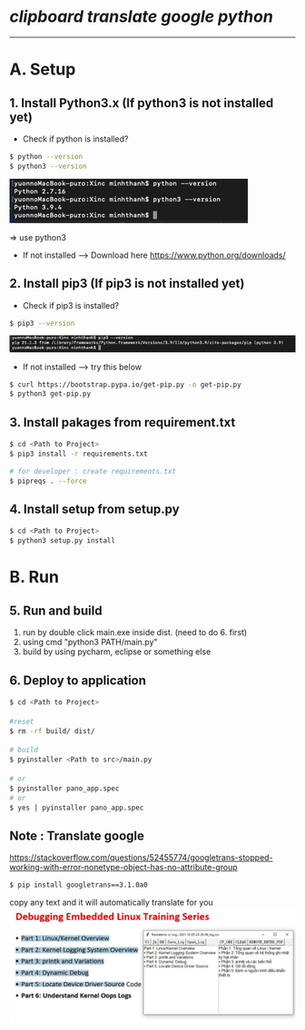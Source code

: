 # _clipboard translate google python_

------------------

# A. Setup

## 1. Install Python3.x (If python3 is not installed yet)

- Check if python is installed?
```sh
$ python --version
$ python3 --version
```
![Alt text](assert/python_version.png) 

=> use python3

- If not installed --> Download here https://www.python.org/downloads/

## 2. Install pip3  (If pip3 is not installed yet)

- Check if pip3 is installed?
```sh
$ pip3 --version
```

![Alt text](assert/pip_version.png) 

- If not installed --> try this below
```sh
$ curl https://bootstrap.pypa.io/get-pip.py -o get-pip.py
$ python3 get-pip.py
```

## 3. Install pakages from requirement.txt 
```sh
$ cd <Path to Project>
$ pip3 install -r requirements.txt
```

```sh
# for developer : create requirements.txt
$ pipreqs . --force
```

## 4. Install setup from setup.py 
```sh
$ cd <Path to Project>
$ python3 setup.py install
```


# B. Run
## 5. Run and build
1. run by double click main.exe inside dist. (need to do 6. first)
2. using cmd "python3 PATH/main.py" 
3. build by using pycharm, eclipse or something else

## 6. Deploy to application
```sh
$ cd <Path to Project>

#reset
$ rm -rf build/ dist/

# build
$ pyinstaller <Path to src>/main.py

# or
$ pyinstaller pano_app.spec
# or
$ yes | pyinstaller pano_app.spec
```

## Note : Translate google
https://stackoverflow.com/questions/52455774/googletrans-stopped-working-with-error-nonetype-object-has-no-attribute-group

```sh
$ pip install googletrans==3.1.0a0
```

copy any text and it will automatically translate for you
![Alt text](assert/project_app.JPG) 